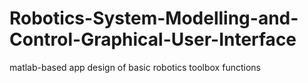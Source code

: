 # Robotics-System-Modelling-and-Control-Graphical-User-Interface
matlab-based app design of basic robotics toolbox functions
